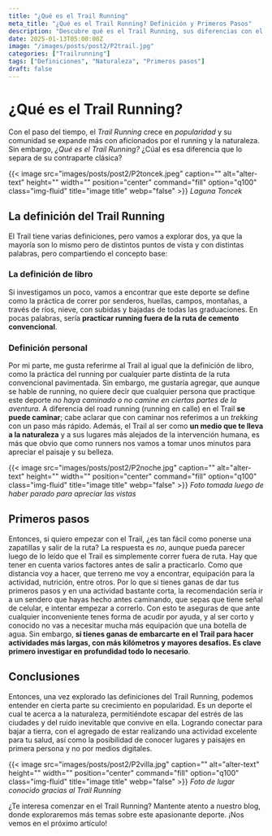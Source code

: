 ```yaml
---
title: "¿Qué es el Trail Running"
meta_title: "¿Qué es el Trail Running? Definición y Primeros Pasos"
description: "Descubre qué es el Trail Running, sus diferencias con el running convencional, y cómo dar tus primeros pasos en este deporte que conecta con la naturaleza."
date: 2025-01-13T05:00:00Z
image: "/images/posts/post2/P2trail.jpg"
categories: ["Trailrunning"]
tags: ["Definiciones", "Naturaleza", "Primeros pasos"]
draft: false
---
```


# ¿Qué es el Trail Running?

Con el paso del tiempo, el _Trail Running_ crece en _popularidad_ y su comunidad se expande más con aficionados por el running y la naturaleza. Sin embargo, _¿Qué es el Trail Running?_ ¿Cúal es esa diferencia que lo separa de su contraparte clásica?

{{< image src="images/posts/post2/P2toncek.jpeg" caption="" alt="alter-text" height="" width="" position="center" command="fill" option="q100" class="img-fluid" title="image title" webp="false" >}}
_Laguna Toncek_

## La definición del Trail Running
El Trail tiene varias definiciones, pero vamos a explorar dos, ya que la mayoría son lo mismo pero de distintos puntos de vista y con distintas palabras, pero compartiendo el concepto base:

### La definición de libro
Si investigamos un poco, vamos a encontrar que este deporte se define como la práctica de correr por senderos, huellas, campos, montañas, a través de ríos, nieve, con subidas y bajadas de todas las graduaciones. En pocas palabras, sería **practicar running fuera de la ruta de cemento convencional**.

### Definición personal
Por mi parte, me gusta referirme al Trail al igual que la definición de libro, como la práctica del running por cualquier parte distinta de la ruta convencional pavimentada. Sin embargo, me gustaría agregar, que aunque se hable de running, no quiere decir que cualquier persona que practique este deporte _no haya caminado o no camine en ciertas partes de la aventura_. A diferencia del road running (running en calle) en el Trail **se puede caminar**; cabe aclarar que con caminar nos referimos a un _trekking_ con un paso más rápido. Además, el Trail al ser como **un medio que te lleva a la naturaleza** y a sus lugares más alejados de la intervención humana, es más que obvio que como runners nos vamos a tomar unos minutos para apreciar el paisaje y su belleza.

{{< image src="images/posts/post2/P2noche.jpg" caption="" alt="alter-text" height="" width="" position="center" command="fill" option="q100" class="img-fluid" title="image title" webp="false" >}}
_Foto tomada luego de haber parado para apreciar las vistas_

## Primeros pasos
Entonces, si quiero empezar con el Trail, ¿es tan fácil como ponerse una zapatillas y salir de la ruta?
La respuesta es _no_, aunque pueda parecer luego de lo leído que el Trail es simplemente correr fuera de ruta. Hay que tener en cuenta varios factores antes de salir a practicarlo. Como que distancia voy a hacer, que terreno me voy a encontrar, equipación para la actividad, nutrición, entre otros. Por lo que si tienes ganas de dar tus primeros pasos y en una actividad bastante corta, la recomendación sería ir a un sendero que hayas hecho antes caminando, que sepas que tiene señal de celular, e intentar empezar a correrlo. Con esto te aseguras de que ante cualquier inconveniente tenes forma de acudir por ayuda, y al ser corto y conocido no vas a necesitar mucha más equipación que una botella de agua. 
Sin embargo, **si tienes ganas de embarcarte en el Trail para hacer actividades más largas, con más kilómetros y mayores desafíos. Es clave primero investigar en profundidad todo lo necesario**.


## Conclusiones
Entonces, una vez explorado las definiciones del Trail Running, podemos entender en cierta parte su crecimiento en popularidad. Es un deporte el cual te acerca a la naturaleza, permitiéndote escapar del estrés de las ciudades y del ruido inevitable que convive en ella. Logrando conectar para bajar a tierra, con el agregado de estar realizando una actividad excelente para tu salud, así como la posibilidad de conocer lugares y paisajes en primera persona y no por medios digitales.

{{< image src="images/posts/post2/P2villa.jpg" caption="" alt="alter-text" height="" width="" position="center" command="fill" option="q100" class="img-fluid" title="image title" webp="false" >}}
_Foto de lugar conocido gracias al Trail Running_

¿Te interesa comenzar en el Trail Running? Mantente atento a nuestro blog, donde exploraremos más temas sobre este apasionante deporte. ¡Nos vemos en el próximo artículo!
